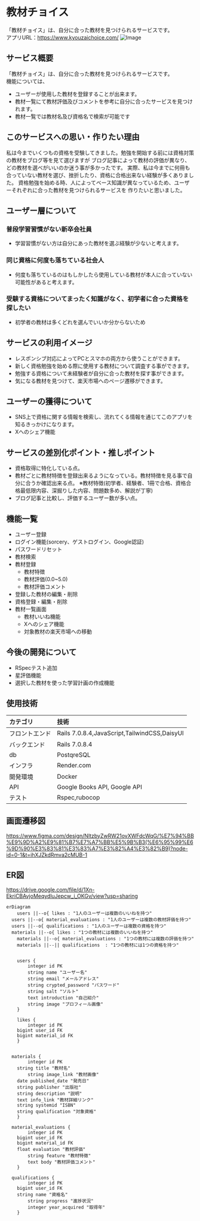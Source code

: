 # 教材チョイス
「教材チョイス」は、自分に合った教材を見つけられるサービスです。  
アプリURL：https://www.kyouzaichoice.com/
![Image](https://github.com/user-attachments/assets/10892f49-3066-4f63-b831-cf21b85e7e9b)

## サービス概要
「教材チョイス」は、自分に合った教材を見つけられるサービスです。  
機能については、  
- ユーザーが使用した教材を登録することが出来ます。
- 教材一覧にて教材評価及びコメントを参考に自分に合ったサービスを見つけれます。
- 教材一覧では教材名及び資格名で検索が可能です


## このサービスへの思い・作りたい理由
私は今までいくつもの資格を受験してきました。勉強を開始する前には資格対策の教材をブログ等を見て選びますが
ブログ記事によって教材の評価が異なり、どの教材を選べがいいのか迷う事が多かったです。
実際、私は今までに何冊も合っていない教材を選び、挫折したり、資格に合格出来ない経験が多くありました。
資格勉強を始める時、人によってベース知識が異なっているため、ユーザーそれぞれに合った教材を見つけられるサービスを
作りたいと思いました。

## ユーザー層について
### 普段学習習慣がない新卒会社員
- 学習習慣がない方は自分にあった教材を選ぶ経験が少ないと考えます。
### 同じ資格に何度も落ちている社会人
- 何度も落ちているのはもしかしたら使用している教材が本人に合っていない可能性があると考えます。
### 受験する資格についてまったく知識がなく、初学者に合った資格を探したい
- 初学者の教材は多くどれを選んでいいか分からないため

## サービスの利用イメージ
- レスポンシブ対応によってPCとスマホの両方から使うことができます。
- 新しく資格勉強を始める際に使用する教材について調査する事ができます。
- 勉強する資格について未経験者が自分に合った教材を探す事ができます。
- 気になる教材を見つけて、楽天市場へのページ遷移ができます。


## ユーザーの獲得について
- SNS上で資格に関する情報を検索し、流れてくる情報を通じてこのアプリを知るきっかけになります。
- Xへのシェア機能

## サービスの差別化ポイント・推しポイント
- 資格取得に特化している点。
- 教材ごとに教材特徴を登録出来るようになっている。教材特徴を見る事で自分に合うか確認出来る点。
※教材特徴(初学者、経験者、1冊で合格、資格合格最低限内容、深掘りした内容、問題数多め、解説が丁寧)
- ブログ記事と比較し、評価するユーザー数が多い点。



## 機能一覧
- ユーザー登録
- ログイン機能(sorcery、ゲストログイン、Google認証)
- パスワードリセット
- 教材検索
- 教材登録
  - 教材特徴
  - 教材評価(0.0~5.0)
  - 教材評価コメント
- 登録した教材の編集・削除
- 資格登録・編集・削除
- 教材一覧画面
  - 教材いいね機能
  - Xへのシェア機能
  - 対象教材の楽天市場への移動

## 今後の開発について
- RSpecテスト追加
- 星評価機能
- 選択した教材を使った学習計画の作成機能


## 使用技術

| カテゴリ | 技術 |
| :--- | :--- |
| フロントエンド | Rails 7.0.8.4,JavaScript,TailwindCSS,DaisyUI |
| バックエンド | Rails 7.0.8.4 |
| db | PostqreSQL |
| インフラ | Render.com |
| 開発環境 | Docker  |
| API | Google Books API, Google API |
| テスト | Rspec,rubocop |


## 画面遷移図
https://www.figma.com/design/NltzbyZwRW21ovXWFdcWqG/%E7%94%BB%E9%9D%A2%E9%81%B7%E7%A7%BB%E5%9B%B3(%E6%95%99%E6%9D%90%E3%83%81%E3%83%A7%E3%82%A4%E3%82%B9)?node-id=0-1&t=ihXJZkdRmva2cMUB-1


## ER図
https://drive.google.com/file/d/1Xn-EkriCBAvjoMeqydluJepcw_i_OKGv/view?usp=sharing

```mermaid
erDiagram
	users ||--o{ likes : "1人のユーザーは複数のいいねを持つ"
  users ||--o{ material_evaluations : "1人のユーザーは複数の教材評価を持つ"
  users ||--o{ qualifications : "1人のユーザーは複数の資格を持つ"
  materials ||--o{ likes : "1つの教材には複数のいいねを持つ"
	materials ||--o{ material_evaluations : "1つの教材には複数の評価を持つ"
	materials ||--|| qualifications  : "1つの教材には1つの資格を持つ"


	users {
		integer id PK 
		string name "ユーザー名"
		string email "メールアドレス"
		string crypted_password "パスワード"
		string salt "ソルト"
		text introduction "自己紹介"
		string image "プロフィール画像"
	}

	likes {
		integer id PK 
    bigint user_id FK
    bigint material_id FK
	}


  materials {
		integer id PK
    string title "教材名"
		string image_link "教材画像"
    date published_date "発売日"
    string publisher "出版社"
    string description "説明"
    text info_link "教材詳細リンク"
    string systemid "ISBN"
    string qualification "対象資格"
	}

  material_evaluations {
		integer id PK
    bigint user_id FK
    bigint material_id FK
    float evaluation "教材評価"
		string feature "教材特徴"
		text body "教材評価コメント"
	}

  qualifications {
		integer id PK
    bigint user_id FK
    string name "資格名"
		string progress "進捗状況"
		integer year_acquired "取得年"
	}
```